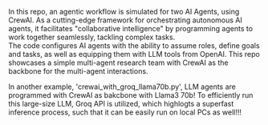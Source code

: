 In this repo, an agentic workflow is simulated for two AI Agents, using CrewAI. 
As a cutting-edge framework for orchestrating autonomous AI agents, it facilitates "collaborative intelligence" by programming agents to work together seamlessly, tackling complex tasks.  
The code configures AI agents with the ability to assume roles, define goals and tasks, as well as equipping them with LLM tools from OpenAI. 
This repo showcases a simple multi-agent research team with CrewAI as the backbone for the multi-agent interactions.


In another example, 'crewai_with_groq_llama70b.py', LLM agents are programmed with CrewAI as bakcbone with Llama3 70b! To efficiently run this large-size LLM, Groq API is utilized, which highlogts a superfast inference process, such that it can be easily run on local PCs as well!!!   

